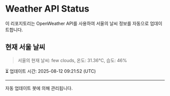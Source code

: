 
# Weather API Status

이 리포지토리는 OpenWeather API를 사용하여 서울의 날씨 정보를 자동으로 업데이트합니다.

## 현재 서울 날씨
> 서울의 현재 날씨: few clouds, 온도: 31.36°C, 습도: 46%

⏳ 업데이트 시간: 2025-08-12 09:21:52 (UTC)

---
자동 업데이트 봇에 의해 관리됩니다.
